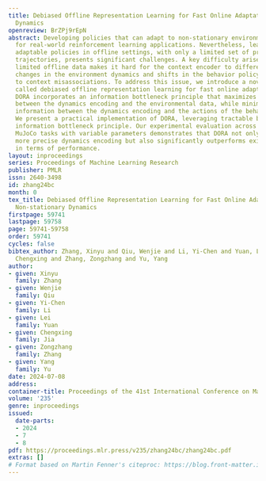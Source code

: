 ```yaml
---
title: Debiased Offline Representation Learning for Fast Online Adaptation in Non-stationary
  Dynamics
openreview: BrZPj9rEpN
abstract: Developing policies that can adapt to non-stationary environments is essential
  for real-world reinforcement learning applications. Nevertheless, learning such
  adaptable policies in offline settings, with only a limited set of pre-collected
  trajectories, presents significant challenges. A key difficulty arises because the
  limited offline data makes it hard for the context encoder to differentiate between
  changes in the environment dynamics and shifts in the behavior policy, often leading
  to context misassociations. To address this issue, we introduce a novel approach
  called debiased offline representation learning for fast online adaptation (DORA).
  DORA incorporates an information bottleneck principle that maximizes mutual information
  between the dynamics encoding and the environmental data, while minimizing mutual
  information between the dynamics encoding and the actions of the behavior policy.
  We present a practical implementation of DORA, leveraging tractable bounds of the
  information bottleneck principle. Our experimental evaluation across six benchmark
  MuJoCo tasks with variable parameters demonstrates that DORA not only achieves a
  more precise dynamics encoding but also significantly outperforms existing baselines
  in terms of performance.
layout: inproceedings
series: Proceedings of Machine Learning Research
publisher: PMLR
issn: 2640-3498
id: zhang24bc
month: 0
tex_title: Debiased Offline Representation Learning for Fast Online Adaptation in
  Non-stationary Dynamics
firstpage: 59741
lastpage: 59758
page: 59741-59758
order: 59741
cycles: false
bibtex_author: Zhang, Xinyu and Qiu, Wenjie and Li, Yi-Chen and Yuan, Lei and Jia,
  Chengxing and Zhang, Zongzhang and Yu, Yang
author:
- given: Xinyu
  family: Zhang
- given: Wenjie
  family: Qiu
- given: Yi-Chen
  family: Li
- given: Lei
  family: Yuan
- given: Chengxing
  family: Jia
- given: Zongzhang
  family: Zhang
- given: Yang
  family: Yu
date: 2024-07-08
address:
container-title: Proceedings of the 41st International Conference on Machine Learning
volume: '235'
genre: inproceedings
issued:
  date-parts:
  - 2024
  - 7
  - 8
pdf: https://proceedings.mlr.press/v235/zhang24bc/zhang24bc.pdf
extras: []
# Format based on Martin Fenner's citeproc: https://blog.front-matter.io/posts/citeproc-yaml-for-bibliographies/
---
```

